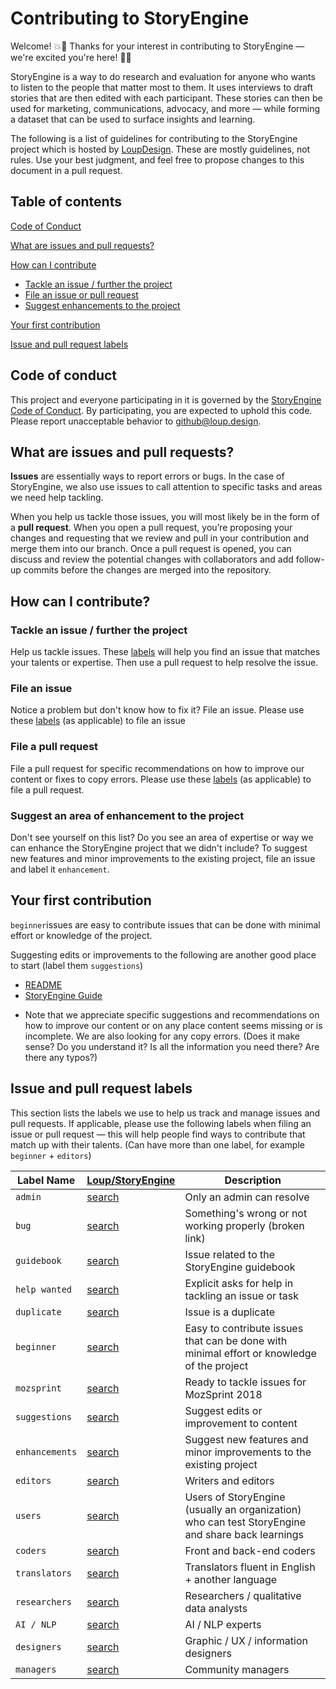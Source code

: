 # Contributing to StoryEngine

Welcome! :boom::book: Thanks for your interest in contributing to StoryEngine — we're excited you're here! :book::boom:

StoryEngine is a way to do research and evaluation for anyone who wants to listen to the people that matter most to them. It uses interviews to draft stories that are then edited with each participant. These stories can then be used for marketing, communications, advocacy, and more — while forming a dataset that can be used to surface insights and learning.

The following is a list of guidelines for contributing to the StoryEngine project which is hosted by [LoupDesign](https://github.com/LoupDesign). These are mostly guidelines, not rules. Use your best judgment, and feel free to propose changes to this document in a pull request.

## Table of contents

[Code of Conduct](#code-of-conduct)

[What are issues and pull requests?](#what-are-issues-and-pull-requests)

[How can I contribute](#how-can-I-contribute)
- [Tackle an issue / further the project](#tackle-an-issue-/-further-the-project)
- [File an issue or pull request](#file-an-issue-or-pull-request)
- [Suggest enhancements to the project](#suggest-enhancements-to-the-project)

[Your first contribution](#your-first-contribution)

[Issue and pull request labels](#issue-and-pull-request-labels)

## Code of conduct
This project and everyone participating in it is governed by the [StoryEngine Code of Conduct](https://github.com/LoupDesign/StoryEngine/blob/master/CODE%20OF%20CONDUCT.md). By participating, you are expected to uphold this code. Please report unacceptable behavior to github@loup.design.

## What are issues and pull requests?
**Issues** are essentially ways to report errors or bugs. In the case of StoryEngine, we also use issues to call attention to specific tasks and areas we need help tackling.

When you help us tackle those issues, you will most likely be in the form of a **pull request**. When you open a pull request, you’re proposing your changes and requesting that we review and pull in your contribution and merge them into our branch. Once a pull request is opened, you can discuss and review the potential changes with collaborators and add follow-up commits before the changes are merged into the repository.

## How can I contribute?

### Tackle an issue / further the project
Help us tackle issues. These [labels](#issue-and-pull-request-labels) will help you find an issue that matches your talents or expertise. Then use a pull request to help resolve the issue.

### File an issue
Notice a problem but don't know how to fix it? File an issue.  Please use these [labels](#issue-and-pull-request-labels) (as applicable) to file an issue

### File a pull request
File a pull request for specific recommendations on how to improve our content or fixes to copy errors. Please use these [labels](#issue-and-pull-request-labels) (as applicable) to file a pull request.

### Suggest an area of enhancement to the project
Don't see yourself on this list? Do you see an area of expertise or way we can enhance the StoryEngine project that we didn't include? To suggest new features and minor improvements to the existing project, file an issue and label it `enhancement`.

## Your first contribution
`beginner`issues are easy to contribute issues that can be done with minimal effort or knowledge of the project.

Suggesting edits or improvements to the following are another good place to start (label them `suggestions`)
- [README](https://github.com/LoupDesign/StoryEngine/blob/master/README.md) 
- [StoryEngine Guide](https://storyengine.io/guide) 

* Note that we appreciate specific suggestions and recommendations on how to improve our content or on any place content seems missing or is incomplete. We are also looking for any copy errors. (Does it make sense? Do you understand it? Is all the information you need there? Are there any typos?)

## Issue and pull request labels
This section lists the labels we use to help us track and manage issues and pull requests. If applicable, please use the following labels when filing an issue or pull request — this will help people find ways to contribute that match up with their talents. (Can have more than one label, for example `beginner` + `editors`)

| **Label Name** | **[Loup/StoryEngine](https://github.com/LoupDesign/StoryEngine)** | **Description** |
| --- | --- | --- |
| `admin` | [search][search-loup-storyengine-label-admin] | Only an admin can resolve |
| `bug` | [search][search-loup-storyengine-label-bug] | Something's wrong or not working properly (broken link) |
| `guidebook` | [search][search-loup-storyengine-label-guidebook] | Issue related to the StoryEngine guidebook |
| `help wanted` | [search][search-loup-storyengine-label-help wanted] | Explicit asks for help in tackling an issue or task |
| `duplicate` | [search][search-loup-storyengine-label-duplicate] | Issue is a duplicate |
| `beginner` | [search][search-loup-storyengine-label-beginner] | Easy to contribute issues that can be done with minimal effort or knowledge of the project |
| `mozsprint` | [search][search-loup-storyengine-label-mozsprint] | Ready to tackle issues for MozSprint 2018 |
| `suggestions` | [search][search-loup-storyengine-label-suggestions] | Suggest edits or improvement to content |
| `enhancements` | [search][search-loup-storyengine-label-enhancements] | Suggest new features and minor improvements to the existing project |
| `editors` | [search][search-loup-storyengine-label-editors] | Writers and editors |
| `users` | [search][search-loup-storyengine-label-users] |Users of StoryEngine (usually an organization) who can test StoryEngine and share back learnings |
| `coders` | [search][search-loup-storyengine-label-coders] | Front and back-end coders |
| `translators` | [search][search-loup-storyengine-label-translators] | Translators fluent in English + another language |
| `researchers` | [search][search-loup-storyengine-label-researchers] | Researchers / qualitative data analysts |
| `AI / NLP` | [search][search-loup-storyengine-label-AI / NLP] | AI / NLP experts |
| `designers` | [search][search-loup-storyengine-label-designers] | Graphic / UX / information designers |
| `managers` | [search][search-loup-storyengine-label-managers] | Community managers |

[search-loup-storyengine-label-admin]: https://github.com/LoupDesign/StoryEngine/labels/admin
[search-loup-storyengine-label-bug]: https://github.com/LoupDesign/StoryEngine/labels/bug
[search-loup-storyengine-label-guidebook]: https://github.com/LoupDesign/StoryEngine/labels/guidebook
[search-loup-storyengine-label-help wanted]: https://github.com/LoupDesign/StoryEngine/labels/help%20wanted
[search-loup-storyengine-label-duplicate]: https://github.com/LoupDesign/StoryEngine/labels/duplicate
[search-loup-storyengine-label-beginner]: https://github.com/LoupDesign/StoryEngine/labels/beginner
[search-loup-storyengine-label-mozsprint]: https://github.com/LoupDesign/StoryEngine/labels/mozsprint
[search-loup-storyengine-label-suggestions]: https://github.com/LoupDesign/StoryEngine/labels/suggestions
[search-loup-storyengine-label-enhancements]: https://github.com/LoupDesign/StoryEngine/labels/enhancements
[search-loup-storyengine-label-editors]: https://github.com/LoupDesign/StoryEngine/labels/editors
[search-loup-storyengine-label-users]: https://github.com/LoupDesign/StoryEngine/labels/users
[search-loup-storyengine-label-coders]: https://github.com/LoupDesign/StoryEngine/labels/coders
[search-loup-storyengine-label-translators]: https://github.com/LoupDesign/StoryEngine/labels/translators
[search-loup-storyengine-label-researchers]: https://github.com/LoupDesign/StoryEngine/labels/researchers
[search-loup-storyengine-label-AI / NLP]: https://github.com/LoupDesign/StoryEngine/labels/AI%20%2F%20NLP
[search-loup-storyengine-label-designers]: https://github.com/LoupDesign/StoryEngine/labels/designers
[search-loup-storyengine-label-managers]: https://github.com/LoupDesign/StoryEngine/labels/managers
